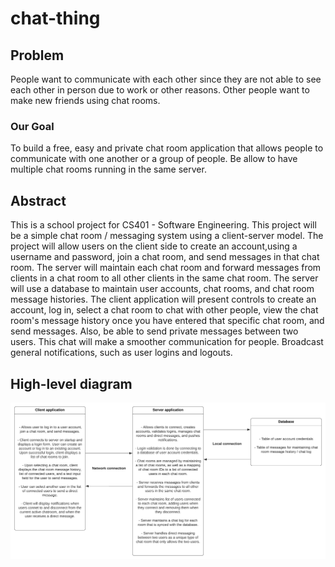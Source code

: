 # chat-thing

## Problem

People want to communicate with each other since they are not able to see each other in person due to work or other reasons. Other people want to make new friends using chat rooms.

### Our Goal
To build a free, easy and private chat room application that allows people to communicate with one another or a group of people. Be allow to have multiple chat rooms running in the same server.

## Abstract

This is a school project for CS401 - Software Engineering. This project will be a simple chat room / messaging system using a client-server model. The project will allow users on the client side to create an account,using a username and password, join a chat room, and send messages in that chat room. The server will maintain each chat room and forward messages from clients in a chat room to all other clients in the same chat room. The server will use a database to maintain user accounts, chat rooms, and chat room message histories. The client application will present controls to create an account, log in, select a chat room to chat with other people, view the chat room's message history once you have entered that specific chat room, and send messages. Also, be able to send private messages between two users. This chat will make a smoother communication for people. Broadcast general notifications, such as user logins and logouts.

## High-level diagram
![High-level diagram](https://raw.githubusercontent.com/boylebryce/chat-thing/master/high%20level%20diagram.png)
